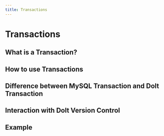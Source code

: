 ```yaml
---
title: Transactions
---
```


# Transactions

## What is a Transaction?



## How to use Transactions



## Difference between MySQL Transaction and Dolt Transaction


## Interaction with Dolt Version Control



## Example